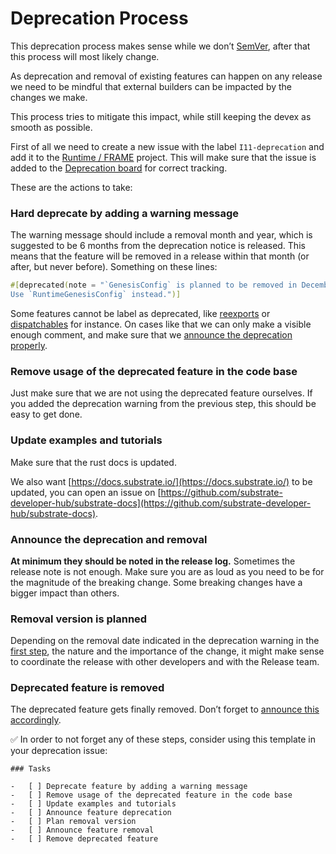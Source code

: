 # Deprecation Process

This deprecation process makes sense while we don’t [SemVer](https://semver.org/), after that this process will most likely change.

As deprecation and removal of existing features can happen on any release we need to be mindful that external builders can be impacted by the changes we make.

This process tries to mitigate this impact, while still keeping the devex as smooth as possible.

First of all we need to create a new issue with the label `I11-deprecation` and add it to the [Runtime / FRAME](https://github.com/orgs/paritytech/projects/40) project. This will make sure that the issue is added to the [Deprecation board](https://github.com/orgs/paritytech/projects/40/views/12) for correct tracking.

These are the actions to take:

### Hard deprecate by adding a warning message

The warning message should include a removal month and year, which is suggested to be 6 months from the deprecation notice is released. This means that the feature will be removed in a release within that month (or after, but never before). Something on these lines:

```rust
#[deprecated(note = "`GenesisConfig` is planned to be removed in December 2023. 
Use `RuntimeGenesisConfig` instead.")]

```

Some features cannot be label as deprecated, like [reexports](https://github.com/rust-lang/rust/issues/30827) or [dispatchables](https://github.com/paritytech/polkadot-sdk/issues/182#issuecomment-1691684159) for instance. On cases like that we can only make a visible enough comment, and make sure that we [announce the deprecation properly](#announce-the-deprecation-and-removal).

### Remove usage of the deprecated feature in the code base

Just make sure that we are not using the deprecated feature ourselves. If you added the deprecation warning from the previous step, this should be easy to get done.

### Update examples and tutorials

Make sure that the rust docs is updated.

We also want [https://docs.substrate.io/](https://docs.substrate.io/) to be updated, you can open an issue on [https://github.com/substrate-developer-hub/substrate-docs](https://github.com/substrate-developer-hub/substrate-docs).

### Announce the deprecation and removal

**At minimum they should be noted in the release log.**
Sometimes the release note is not enough. Make sure you are as loud as you need to be for the magnitude of the breaking change. Some breaking changes have a bigger impact than others.

### Removal version is planned

Depending on the removal date indicated in the deprecation warning in the [first step](#hard-deprecate-by-adding-a-warning-message), the nature and the importance of the change, it might make sense to coordinate the release with other developers and with the Release team.

### Deprecated feature is removed

The deprecated feature gets finally removed. Don’t forget to [announce this accordingly](#announce-the-deprecation-and-removal).

✅ In order to not forget any of these steps, consider using this template in your deprecation issue:
```
### Tasks

-   [ ] Deprecate feature by adding a warning message
-   [ ] Remove usage of the deprecated feature in the code base
-   [ ] Update examples and tutorials
-   [ ] Announce feature deprecation
-   [ ] Plan removal version
-   [ ] Announce feature removal
-   [ ] Remove deprecated feature
```